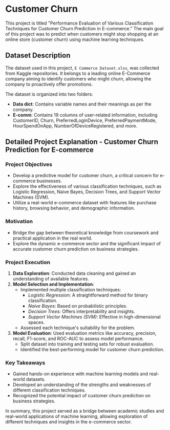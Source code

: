 # Customer Churn

This project is titled "Performance Evaluation of Various Classification Techniques for Customer Churn Prediction in E-commerce." The main goal of this project was to predict when customers might stop shopping at an online store (customer churn) using machine learning techniques.

## Dataset Description

The dataset used in this project, `E Commerce Dataset.xlsx`, was collected from Kaggle repositories. It belongs to a leading online E-Commerce company aiming to identify customers who might churn, allowing the company to proactively offer promotions.

The dataset is organized into two folders:
- **Data dict**: Contains variable names and their meanings as per the company.
- **E-comm**: Contains 19 columns of user-related information, including CustomerID, Churn, PreferredLoginDevice, PreferredPaymentMode, HourSpendOnApp, NumberOfDeviceRegistered, and more.

## Detailed Project Explanation - Customer Churn Prediction for E-commerce

### Project Objectives
- Develop a predictive model for customer churn, a critical concern for e-commerce businesses.
- Explore the effectiveness of various classification techniques, such as Logistic Regression, Naive Bayes, Decision Trees, and Support Vector Machines (SVM).
- Utilize a real-world e-commerce dataset with features like purchase history, browsing behavior, and demographic information.

### Motivation
- Bridge the gap between theoretical knowledge from coursework and practical application in the real world.
- Explore the dynamic e-commerce sector and the significant impact of accurate customer churn prediction on business strategies.

### Project Execution
1. **Data Exploration**: Conducted data cleaning and gained an understanding of available features.
2. **Model Selection and Implementation**:
   - Implemented multiple classification techniques:
     - *Logistic Regression*: A straightforward method for binary classification.
     - *Naive Bayes*: Based on probabilistic principles.
     - *Decision Trees*: Offers interpretability and insights.
     - *Support Vector Machines (SVM)*: Effective in high-dimensional spaces.
   - Assessed each technique's suitability for the problem.
3. **Model Evaluation**: Used evaluation metrics like accuracy, precision, recall, F1-score, and ROC-AUC to assess model performance.
   - Split dataset into training and testing sets for robust evaluation.
   - Identified the best-performing model for customer churn prediction.

### Key Takeaways
- Gained hands-on experience with machine learning models and real-world datasets.
- Developed an understanding of the strengths and weaknesses of different classification techniques.
- Recognized the potential impact of customer churn prediction on business strategies.

In summary, this project served as a bridge between academic studies and real-world applications of machine learning, allowing exploration of different techniques and insights in the e-commerce sector.






